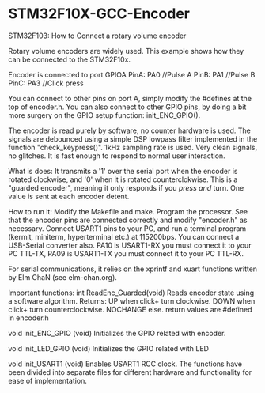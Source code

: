 # STM32F10X-GCC-Encoder
STM32F103: How to Connect a rotary volume encoder

Rotary volume encoders are widely used. This example shows how they can be connected to the STM32F10x.

Encoder is connected to port GPIOA
PinA: PA0 //Pulse A
PinB: PA1 //Pulse B
PinC: PA3 //Click press

You can connect to other pins on port A, simply modify the #defines at the top of encoder.h. You can also connect to other GPIO pins, by doing a bit more surgery on the GPIO setup function: init_ENC_GPIO().

The encoder is read purely by software, no counter hardware is used. The signals are debounced using a simple DSP lowpass filter implemented in the function "check_keypress()". 1kHz sampling rate is used. Very clean signals, no glitches. It is fast enough to respond to normal user interaction.

What is does: It transmits a '1' over the serial port when the encoder is rotated clockwise, and '0' when it is rotated counterclokwise. This is a "guarded encoder", meaning it only responds if you *press* *and* turn. One value is sent at each encoder detent.

How to run it: Modify the Makefile and make. Program the processor. See that the encoder pins are connected correctly and modify "encoder.h" as necessary. Connect USART1 pins to your PC, and run a terminal program (kermit, miniterm, hyperterminal etc.) at 115200bps. You can connect a USB-Serial converter also. PA10 is USART1-RX you must connect it to your PC TTL-TX, PA09 is USART1-TX you must connect it to your PC TTL-RX.

For serial communications, it relies on the xprintf and xuart functions written by Elm ChaN (see elm-chan.org).

Important functions:
  int ReadEnc_Guarded(void)
  Reads encoder state using a software algorithm.
  Returns:
        UP when click+ turn clockwise.
        DOWN when click+ turn counterclockwise.
        NOCHANGE else.
  return values are #defined in encoder.h

  void init_ENC_GPIO (void)
       Initializes the GPIO related with encoder.

  void init_LED_GPIO (void)
       Initializes the GPIO related with LED

  void init_USART1 (void)
       Enables USART1 RCC clock.
The functions have been divided into separate files for different hardware and functionality for ease of implementation.
